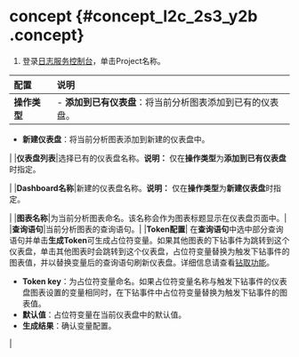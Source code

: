 # concept {#concept_l2c_2s3_y2b .concept}

1.  登录[日志服务控制台](https://sls.console.aliyun.com)，单击Project名称。

|配置|说明|
|:-|:-|
|**操作类型**| -   **添加到已有仪表盘**：将当前分析图表添加到已有的仪表盘。
-   **新建仪表盘**：将当前分析图表添加到新建的仪表盘中。

 |
|**仪表盘列表**|选择已有的仪表盘名称。**说明：** 仅在**操作类型**为**添加到已有仪表盘**时指定。

|
|**Dashboard名称**|新建的仪表盘名称。**说明：** 仅在**操作类型**为**新建仪表盘**时指定。

|
|**图表名称**|为当前分析图表命名。该名称会作为图表标题显示在仪表盘页面中。|
|**查询语句**|当前分析图表的查询语句。|
|**Token配置**| 在**查询语句**中选中部分查询语句并单击**生成Token**可生成占位符变量。如果其他图表的下钻事件为跳转到这个仪表盘，单击其他图表时会跳转到这个仪表盘，占位符变量替换为触发下钻事件的图表值，并以替换变量后的查询语句刷新仪表盘。详细信息请查看[钻取功能](../../../../cn.zh-CN/用户指南/查询与可视化/分析图表/钻取功能.md)。

 -   **Token key**：为占位符变量命名。如果占位符变量名称与触发下钻事件的仪表盘图表设置的变量相同时，在下钻事件中占位符变量替换为触发下钻事件的图表值。
-   **默认值**：占位符变量在当前仪表盘中的默认值。
-   **生成结果**：确认变量配置。

 |

